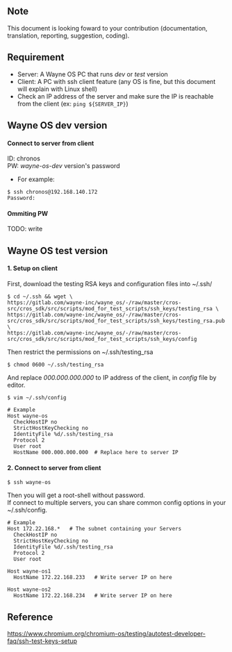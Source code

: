 ## Note
This document is looking foward to your contribution (documentation, translation, reporting, suggestion, coding).

## Requirement
- Server: A Wayne OS PC that runs _dev_ or _test_ version
- Client: A PC with ssh client feature (any OS is fine, but this document will explain with Linux shell)
- Check an IP address of the server and make sure the IP is reachable from the client (ex: `ping ${SERVER_IP}`)

## Wayne OS dev version
#### Connect to server from client
ID: chronos
<br>PW: _wayne-os-dev_ version's password
- For example:
~~~
$ ssh chronos@192.168.140.172
Password:
~~~
#### Ommiting PW 
TODO: write

## Wayne OS test version
#### 1. Setup on client
First, download the testing RSA keys and configuration files into ~/.ssh/
~~~
$ cd ~/.ssh && wget \
https://gitlab.com/wayne-inc/wayne_os/-/raw/master/cros-src/cros_sdk/src/scripts/mod_for_test_scripts/ssh_keys/testing_rsa \
https://gitlab.com/wayne-inc/wayne_os/-/raw/master/cros-src/cros_sdk/src/scripts/mod_for_test_scripts/ssh_keys/testing_rsa.pub \
https://gitlab.com/wayne-inc/wayne_os/-/raw/master/cros-src/cros_sdk/src/scripts/mod_for_test_scripts/ssh_keys/config
~~~
Then restrict the permissions on ~/.ssh/testing_rsa
~~~
$ chmod 0600 ~/.ssh/testing_rsa
~~~
And replace _000.000.000.000_ to IP address of the client, in _config_ file by editor.
~~~
$ vim ~/.ssh/config
~~~
~~~
# Example
Host wayne-os
  CheckHostIP no
  StrictHostKeyChecking no
  IdentityFile %d/.ssh/testing_rsa
  Protocol 2
  User root
  HostName 000.000.000.000  # Replace here to server IP
~~~
#### 2. Connect to server from client
~~~
$ ssh wayne-os
~~~
Then you will get a root-shell without password.
<br>If connect to multiple servers, you can share common config options in your ~/.ssh/config.
~~~
# Example
Host 172.22.168.*   # The subnet containing your Servers
  CheckHostIP no
  StrictHostKeyChecking no
  IdentityFile %d/.ssh/testing_rsa
  Protocol 2
  User root

Host wayne-os1
  HostName 172.22.168.233   # Write server IP on here

Host wayne-os2
  HostName 172.22.168.234   # Write server IP on here
~~~

## Reference
https://www.chromium.org/chromium-os/testing/autotest-developer-faq/ssh-test-keys-setup

